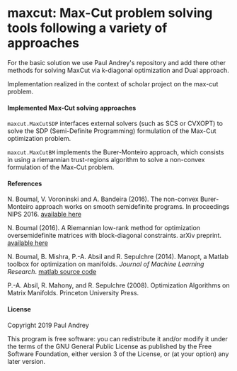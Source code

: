 # maxcut: Max-Cut problem solving tools following a variety of approaches
For the basic solution we use Paul Andrey's repository and add there other methods for solving MaxCut via k-diagonal optimization and Dual approach. 


Implementation realized in the context of scholar project on the max-cut
problem.

#### Implemented Max-Cut solving approaches

`maxcut.MaxCutSDP` interfaces external solvers (such as SCS or CVXOPT)
to solve the SDP (Semi-Definite Programming) formulation of the Max-Cut
optimization problem.

`maxcut.MaxCutBM` implements the Burer-Monteiro approach, which consists
in using a riemannian trust-regions algorithm to solve a non-convex
formulation of the Max-Cut problem.

#### References

N. Boumal, V. Voroninski and A. Bandeira (2016). The non-convex Burer-Monteiro
approach works on smooth semidefinite programs. In proceedings NIPS 2016.
[available here](https://arxiv.org/abs/1606.04970)

N. Boumal (2016). A Riemannian low-rank method for optimization
oversemidefinite matrices with block-diagonal constraints.
arXiv preprint. [available here](https://arxiv.org/abs/1506.00575)

N. Boumal, B. Mishra, P.-A. Absil and R. Sepulchre (2014).
Manopt, a Matlab toolbox for optimization on manifolds.
_Journal of Machine Learning Research_.
[matlab source code](https://github.com/NicolasBoumal/manopt)

P.-A. Absil, R. Mahony, and R. Sepulchre (2008). Optimization
Algorithms on Matrix Manifolds. Princeton University Press.

#### License

Copyright 2019 Paul Andrey

This program is free software: you can redistribute it and/or modify it under
the terms of the GNU General Public License as published by the Free Software
Foundation, either version 3 of the License, or (at your option) any later
version.
